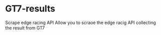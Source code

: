 # GT7-results
Scrape edge racing API 
Allow you to scraoe the edge racig API collecting the result from GT7 
